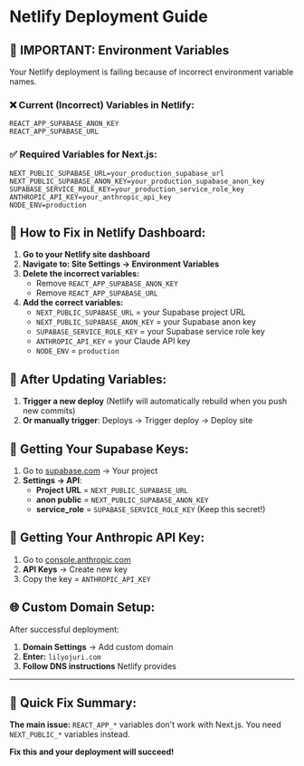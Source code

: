 # Netlify Deployment Guide

## 🚨 **IMPORTANT: Environment Variables**

Your Netlify deployment is failing because of incorrect environment variable names.

### ❌ **Current (Incorrect) Variables in Netlify:**
```
REACT_APP_SUPABASE_ANON_KEY
REACT_APP_SUPABASE_URL
```

### ✅ **Required Variables for Next.js:**
```
NEXT_PUBLIC_SUPABASE_URL=your_production_supabase_url
NEXT_PUBLIC_SUPABASE_ANON_KEY=your_production_supabase_anon_key
SUPABASE_SERVICE_ROLE_KEY=your_production_service_role_key
ANTHROPIC_API_KEY=your_anthropic_api_key
NODE_ENV=production
```

## 🔧 **How to Fix in Netlify Dashboard:**

1. **Go to your Netlify site dashboard**
2. **Navigate to: Site Settings → Environment Variables**
3. **Delete the incorrect variables:**
   - Remove `REACT_APP_SUPABASE_ANON_KEY`
   - Remove `REACT_APP_SUPABASE_URL`
4. **Add the correct variables:**
   - `NEXT_PUBLIC_SUPABASE_URL` = your Supabase project URL
   - `NEXT_PUBLIC_SUPABASE_ANON_KEY` = your Supabase anon key
   - `SUPABASE_SERVICE_ROLE_KEY` = your Supabase service role key
   - `ANTHROPIC_API_KEY` = your Claude API key
   - `NODE_ENV` = `production`

## 🔄 **After Updating Variables:**

1. **Trigger a new deploy** (Netlify will automatically rebuild when you push new commits)
2. **Or manually trigger**: Deploys → Trigger deploy → Deploy site

## 📱 **Getting Your Supabase Keys:**

1. Go to [supabase.com](https://supabase.com) → Your project
2. **Settings → API**:
   - **Project URL** = `NEXT_PUBLIC_SUPABASE_URL`
   - **anon public** = `NEXT_PUBLIC_SUPABASE_ANON_KEY`
   - **service_role** = `SUPABASE_SERVICE_ROLE_KEY` (Keep this secret!)

## 🔑 **Getting Your Anthropic API Key:**

1. Go to [console.anthropic.com](https://console.anthropic.com)
2. **API Keys** → Create new key
3. Copy the key = `ANTHROPIC_API_KEY`

## 🌐 **Custom Domain Setup:**

After successful deployment:
1. **Domain Settings** → Add custom domain
2. **Enter:** `lilyojuri.com`
3. **Follow DNS instructions** Netlify provides

---

## 🚨 **Quick Fix Summary:**

**The main issue:** `REACT_APP_*` variables don't work with Next.js. You need `NEXT_PUBLIC_*` variables instead.

**Fix this and your deployment will succeed!**